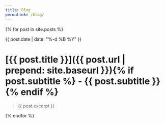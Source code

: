 ```yaml
---
title: Blog
permalink: /blog/
---
```

{% for post in site.posts %}

{{ post.date | date: "%-d %B %Y" }}

# [{{ post.title }}]({{ post.url | prepend: site.baseurl }}){% if post.subtitle %} - {{ post.subtitle }}{% endif %}

> {{ post.excerpt }}

{% endfor %}
